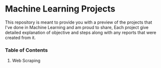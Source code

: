 # Machine Learning Projects

This repository is meant to provide you with a preview of the projects that I've done in Machine Learning and am proud to share, Each project give detailed explanation of objective and steps along with any reports that were created from it.

### Table of Contents
1. Web Scraping
